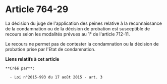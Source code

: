 # Article 764-29

La décision du juge de l'application des peines relative à la reconnaissance de la condamnation ou de la décision de
probation est susceptible de recours selon les modalités prévues au 1° de l'article 712-11. 

Le recours ne permet pas de contester la condamnation ou la décision de probation prise par l'Etat de condamnation.

**Liens relatifs à cet article**

	**Créé par**:

	  - Loi n°2015-993 du 17 août 2015 - art. 3
